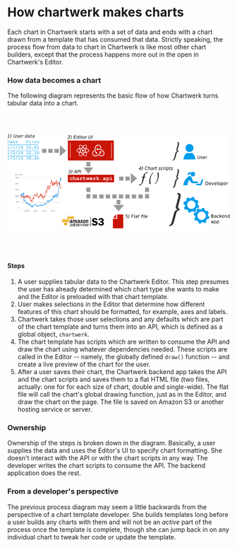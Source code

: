 # How chartwerk makes charts

Each chart in Chartwerk starts with a set of data and ends with a chart drawn from a template that has consumed that data. Strictly speaking, the process flow from data to chart in Chartwerk is like most other chart builders, except that the process happens more out in the open in Chartwerk's Editor. 

### How data becomes a chart

The following diagram represents the basic flow of how Chartwerk turns tabular data into a chart.

<br/><br/>

<img src="./img/flowchart.png" class="screenshot" />

<br/><br/>

#### Steps

1. A user supplies tabular data to the Chartwerk Editor. This step presumes the user has already determined which chart type she wants to make and the Editor is preloaded with that chart template.
2. User makes selections in the Editor that determine how different features of this chart should be formatted, for example, axes and labels.
3. Chartwerk takes those user selections and any defaults which are part of the chart template and turns them into an API, which is defined as a global object, `chartwerk`.
4. The chart template has scripts which are written to consume the API and draw the chart using whatever dependencies needed. These scripts are called in the Editor -- namely, the globally defined `draw()` function -- and create a live preview of the chart for the user.
5. After a user saves their chart, the Chartwerk backend app takes the API and the chart scripts and saves them to a flat HTML file (two files, actually: one for for each size of chart, double and single-wide). The flat file will call the chart's global drawing function, just as in the Editor, and draw the chart on the page. The file is saved on Amazon S3 or another hosting service or server.

### Ownership

Ownership of the steps is broken down in the diagram. Basically, a user supplies the data and uses the Editor's UI to specify chart formatting. She doesn't interact with the API or with the chart scripts in any way. The developer writes the chart scripts to consume the API. The backend application does the rest.

### From a developer's perspective

The previous process diagram may seem a little backwards from the perspective of a chart template developer. She builds templates long before a user builds any charts with them and will not be an _active_ part of the process once the template is complete, though she can jump back in on any individual chart to tweak her code or update the template.



